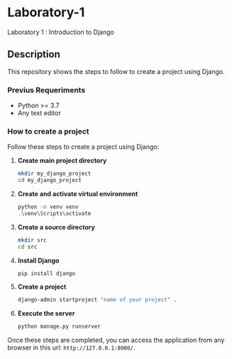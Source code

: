 # Laboratory-1

Laboratory 1 : Introduction to Django

## Description

This repository shows the steps to follow to create a project using Django.

### Previus Requeriments

-   Python >= 3.7
-   Any text editor

### How to create a project

Follow these steps to create a project using Django:

1.  **Create main project directory**

    ```bash
    mkdir my_django_project
    cd my_django_project
    ```

2.  **Create and activate virtual environment**

    ```bash
    python -m venv venv
    .\venv\Scripts\activate
    ```

3.  **Create a source directory**

    ```bash
    mkdir src
    cd src
    ```

4.  **Install Django**

    ```bash
    pip install django
    ```

5.  **Create a project**

    ```bash
    django-admin startproject "name of your project" .

    ```

6.  **Execute the server**

    ```bash
    python manage.py runserver

    ```

Once these steps are completed, you can access the application from any browser in this url: `http://127.0.0.1:8000/`.
